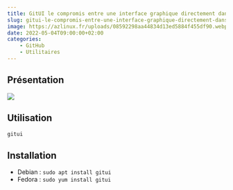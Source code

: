 ```yaml
---
title: GitUI le compromis entre une interface graphique directement dans votre terminal
slug: gitui-le-compromis-entre-une-interface-graphique-directement-dans-votre-terminal
image: https://azlinux.fr/uploads/08592298aa44834d13ed5884f455df90.webp
date: 2022-05-04T09:00:00+02:00
categories:
    - GitHub
    - Utilitaires
---
```


## Présentation

![](https://azlinux.fr/uploads/2c83baa141c9384ffe51ff1d8dba03cb.webp)

## Utilisation

```bash
gitui
```

## Installation

- Debian : `sudo apt install gitui`
- Fedora : `sudo yum install gitui`